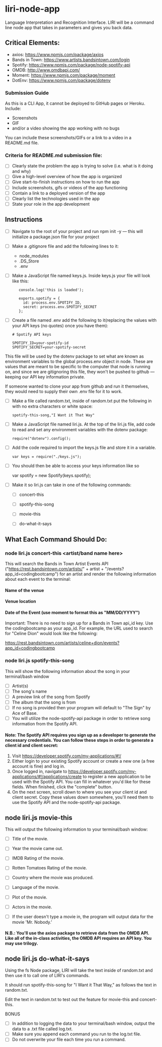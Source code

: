 # liri-node-app
Language Interpretation and Recognition Interface. LIRI will be a command line node app that takes in parameters and gives you back data.

## Critical Elements:
- axios: https://www.npmjs.com/package/axios
- Bands in Town: https://www.artists.bandsintown.com/login
- Spotify: https://www.npmjs.com/package/node-spotify-api
- OMDB: http://www.omdbapi.com/
- Moment: https://www.npmjs.com/package/moment
- DotEnv: https://www.npmjs.com/package/dotenv

### Submission Guide
As this is a CLI App, it cannot be deployed to GitHub pages or Heroku. 
Include:
- Screenshots
- GIF
- and/or a video showing the app working with no bugs

You can include these screenshots/GIFs or a link to a video in a README.md file.
### Criteria for README.md submission file:
- [ ] Clearly state the problem the app is trying to solve (i.e. what is it doing and why)
- [ ] Give a high-level overview of how the app is organized
- [ ] Give start-to-finish instructions on how to run the app
- [ ] Include screenshots, gifs or videos of the app functioning
- [ ] Contain a link to a deployed version of the app
- [ ] Clearly list the technologies used in the app
- [ ] State your role in the app development

## Instructions

  - [ ] Navigate to the root of your project and run npm init -y — this will initialize a package.json file for your project
  - [ ] Make a .gitignore file and add the following lines to it:
    - node_modules
    - .DS_Store
    - .env

  - [ ] Make a JavaScript file named keys.js.
      Inside keys.js your file will look like this:

           console.log('this is loaded');

           exports.spotify = {
             id: process.env.SPOTIFY_ID,
             secret: process.env.SPOTIFY_SECRET
           };

  - [ ] Create a file named .env add the following to it(replacing the values with your API keys (no quotes) once you have them):

        # Spotify API keys

        SPOTIFY_ID=your-spotify-id
        SPOTIFY_SECRET=your-spotify-secret

This file will be used by the dotenv package to set what are known as environment variables to the global process.env object in node. These are values that are meant to be specific to the computer that node is running on, and since we are gitignoring this file, they won't be pushed to github — keeping our API key information private.

If someone wanted to clone your app from github and run it themselves, they would need to supply their own .env file for it to work.

- [ ] Make a file called random.txt, inside of random.txt put the following in with no extra characters or white space:

      spotify-this-song,"I Want it That Way"

 - [ ] Make a JavaScript file named liri.js. At the top of the liri.js file, add code to read and set any environment variables with the dotenv package:

       require("dotenv").config();

 - [ ] Add the code required to import the keys.js file and store it in a variable.

       var keys = require("./keys.js");


  - [ ] You should then be able to access your keys information like so
       
       var spotify = new Spotify(keys.spotify);

  - [ ] Make it so liri.js can take in one of the following commands:
      - [ ] concert-this
      - [ ] spotify-this-song
      - [ ] movie-this
      - [ ] do-what-it-says
      

## What Each Command Should Do:

### node liri.js concert-this <artist/band name here>
This will search the Bands in Town Artist Events API ("https://rest.bandsintown.com/artists/" + artist + "/events?app_id=codingbootcamp") for an artist and render the following information about each event to the terminal:

#### Name of the venue

#### Venue location

#### Date of the Event (use moment to format this as "MM/DD/YYYY")

Important: There is no need to sign up for a Bands in Town api_id key. Use the codingbootcamp as your app_id. For example, the URL used to search for "Celine Dion" would look like the following:

https://rest.bandsintown.com/artists/celine+dion/events?app_id=codingbootcamp


### node liri.js spotify-this-song <song name here>

This will show the following information about the song in your terminal/bash window

  - [ ] Artist(s)
  - [ ] The song's name
  - [ ] A preview link of the song from Spotify
  - [ ] The album that the song is from
  - [ ] If no song is provided then your program will default to "The Sign" by Ace of Base.
  - [ ] You will utilize the node-spotify-api package in order to retrieve song information from the Spotify API.

#### Note: The Spotify API requires you sign up as a developer to generate the necessary credentials. You can follow these steps in order to generate a client id and client secret:

1. Visit https://developer.spotify.com/my-applications/#!/
2. Either login to your existing Spotify account or create a new one (a free account is fine) and log in.
3. Once logged in, navigate to https://developer.spotify.com/my-applications/#!/applications/create to register a new application to be used with the Spotify API. You can fill in whatever you'd like for these fields. When finished, click the "complete" button.
4. On the next screen, scroll down to where you see your client id and client secret. Copy these values down somewhere, you'll need them to use the Spotify API and the node-spotify-api package.


## node liri.js movie-this <movie name here>

This will output the following information to your terminal/bash window:
  - [ ] Title of the movie.
  - [ ] Year the movie came out.
  - [ ] IMDB Rating of the movie.
  - [ ] Rotten Tomatoes Rating of the movie.
  - [ ] Country where the movie was produced.
  - [ ] Language of the movie.
  - [ ] Plot of the movie.
  - [ ] Actors in the movie.
  - [ ] If the user doesn't type a movie in, the program will output data for the movie 'Mr. Nobody.'


#### N.B.: You'll use the axios package to retrieve data from the OMDB API. Like all of the in-class activities, the OMDB API requires an API key. You may use trilogy.


## node liri.js do-what-it-says

Using the fs Node package, LIRI will take the text inside of random.txt and then use it to call one of LIRI's commands.

It should run spotify-this-song for "I Want it That Way," as follows the text in random.txt.

Edit the text in random.txt to test out the feature for movie-this and concert-this.

BONUS
  - [ ] In addition to logging the data to your terminal/bash window, output the data to a .txt file called log.txt.
  - [ ] Make sure you append each command you run to the log.txt file.
  - [ ] Do not overwrite your file each time you run a command.
